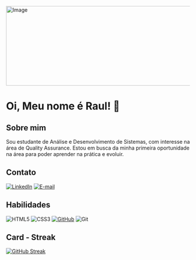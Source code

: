 <div aling="center">
<img width="1797" height="218" alt="Image" src="https://github.com/user-attachments/assets/1f5c03b8-dc5b-4a84-9f24-5709f51906bc" />
</div>


 <h1> Oi, Meu nome é Raul! 🖖 </h1> 

 ## Sobre mim
 Sou estudante de Análise e Desenvolvimento de Sistemas, com interesse na área de Quality Assurance. Estou em busca da minha primeira oportunidade na área para poder aprender na prática e evoluir.

## Contato
[![LinkedIn](https://img.shields.io/badge/LinkedIn-0077B5?style=for-the-badge&logo=linkedin&logoColor=white)](https://www.linkedin.com/in/raul-costa-do-nascimento-9b4159231)
[![E-mail](https://img.shields.io/badge/-Email-000?style=for-the-badge&logo=microsoft-outlook&logoColor=007BFF)](mailto:raulcosta127@gmail.com)

 ## Habilidades <br>
 ![HTML5](https://img.shields.io/badge/HTML5-E34F26?style=for-the-badge&logo=html5&logoColor=white) 
 ![CSS3](https://img.shields.io/badge/CSS3-1572B6?style=for-the-badge&logo=css3&logoColor=white)
 [![GitHub](https://img.shields.io/badge/GitHub-100000?style=for-the-badge&logo=github&logoColor=white)](https://github.com/raulcosta-code)
 ![Git](https://img.shields.io/badge/GIT-E44C30?style=for-the-badge&logo=git&logoColor=white)


 ## Card - Streak


[![GitHub Streak](https://streak-stats.demolab.com?user=raulcosta-code&theme=transparent&border_radius=5&locale=pt&short_numbers=true&date_format=M%20j%5B%2C%20Y%5D)](https://git.io/streak-stats)


